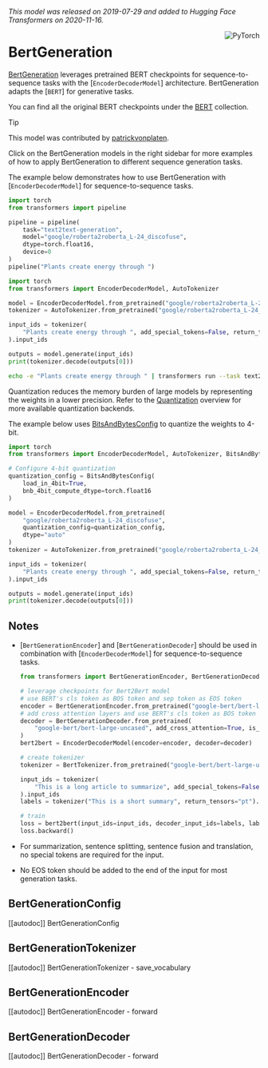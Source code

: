 <!--Copyright 2020 The HuggingFace Team. All rights reserved.

Licensed under the Apache License, Version 2.0 (the "License"); you may not use this file except in compliance with
the License. You may obtain a copy of the License at

http://www.apache.org/licenses/LICENSE-2.0

Unless required by applicable law or agreed to in writing, software distributed under the License is distributed on
an "AS IS" BASIS, WITHOUT WARRANTIES OR CONDITIONS OF ANY KIND, either express or implied. See the License for the
specific language governing permissions and limitations under the License.

⚠️ Note that this file is in Markdown but contain specific syntax for our doc-builder (similar to MDX) that may not be
rendered properly in your Markdown viewer.

-->
*This model was released on 2019-07-29 and added to Hugging Face Transformers on 2020-11-16.*

<div style="float: right;">
    <div class="flex flex-wrap space-x-1">
        <img alt="PyTorch" src="https://img.shields.io/badge/PyTorch-DE3412?style=flat&logo=pytorch&logoColor=white">
    </div>
</div>

# BertGeneration

[BertGeneration](https://huggingface.co/papers/1907.12461) leverages pretrained BERT checkpoints for sequence-to-sequence tasks with the [`EncoderDecoderModel`] architecture. BertGeneration adapts the [`BERT`] for generative tasks.

You can find all the original BERT checkpoints under the [BERT](https://huggingface.co/collections/google/bert-release-64ff5e7a4be99045d1896dbc) collection.

> [!TIP]
> This model was contributed by [patrickvonplaten](https://huggingface.co/patrickvonplaten).
>
> Click on the BertGeneration models in the right sidebar for more examples of how to apply BertGeneration to different sequence generation tasks.

The example below demonstrates how to use BertGeneration with [`EncoderDecoderModel`] for sequence-to-sequence tasks.

<hfoptions id="usage">
<hfoption id="Pipeline">

```python
import torch
from transformers import pipeline

pipeline = pipeline(
    task="text2text-generation",
    model="google/roberta2roberta_L-24_discofuse",
    dtype=torch.float16,
    device=0
)
pipeline("Plants create energy through ")
```

</hfoption>
<hfoption id="AutoModel">

```python
import torch
from transformers import EncoderDecoderModel, AutoTokenizer

model = EncoderDecoderModel.from_pretrained("google/roberta2roberta_L-24_discofuse", dtype="auto")
tokenizer = AutoTokenizer.from_pretrained("google/roberta2roberta_L-24_discofuse")

input_ids = tokenizer(
    "Plants create energy through ", add_special_tokens=False, return_tensors="pt"
).input_ids

outputs = model.generate(input_ids)
print(tokenizer.decode(outputs[0]))
```

</hfoption>
<hfoption id="transformers CLI">

```bash
echo -e "Plants create energy through " | transformers run --task text2text-generation --model "google/roberta2roberta_L-24_discofuse" --device 0
```

</hfoption>
</hfoptions>

Quantization reduces the memory burden of large models by representing the weights in a lower precision. Refer to the [Quantization](../quantization/overview) overview for more available quantization backends.

The example below uses [BitsAndBytesConfig](../quantizationbitsandbytes) to quantize the weights to 4-bit.

```python
import torch
from transformers import EncoderDecoderModel, AutoTokenizer, BitsAndBytesConfig

# Configure 4-bit quantization
quantization_config = BitsAndBytesConfig(
    load_in_4bit=True,
    bnb_4bit_compute_dtype=torch.float16
)

model = EncoderDecoderModel.from_pretrained(
    "google/roberta2roberta_L-24_discofuse",
    quantization_config=quantization_config,
    dtype="auto"
)
tokenizer = AutoTokenizer.from_pretrained("google/roberta2roberta_L-24_discofuse")

input_ids = tokenizer(
    "Plants create energy through ", add_special_tokens=False, return_tensors="pt"
).input_ids

outputs = model.generate(input_ids)
print(tokenizer.decode(outputs[0]))
```

## Notes

- [`BertGenerationEncoder`] and [`BertGenerationDecoder`] should be used in combination with [`EncoderDecoderModel`] for sequence-to-sequence tasks.

   ```python
   from transformers import BertGenerationEncoder, BertGenerationDecoder, BertTokenizer, EncoderDecoderModel
   
   # leverage checkpoints for Bert2Bert model
   # use BERT's cls token as BOS token and sep token as EOS token
   encoder = BertGenerationEncoder.from_pretrained("google-bert/bert-large-uncased", bos_token_id=101, eos_token_id=102)
   # add cross attention layers and use BERT's cls token as BOS token and sep token as EOS token
   decoder = BertGenerationDecoder.from_pretrained(
       "google-bert/bert-large-uncased", add_cross_attention=True, is_decoder=True, bos_token_id=101, eos_token_id=102
   )
   bert2bert = EncoderDecoderModel(encoder=encoder, decoder=decoder)

   # create tokenizer
   tokenizer = BertTokenizer.from_pretrained("google-bert/bert-large-uncased")

   input_ids = tokenizer(
       "This is a long article to summarize", add_special_tokens=False, return_tensors="pt"
   ).input_ids
   labels = tokenizer("This is a short summary", return_tensors="pt").input_ids

   # train
   loss = bert2bert(input_ids=input_ids, decoder_input_ids=labels, labels=labels).loss
   loss.backward()
   ```

- For summarization, sentence splitting, sentence fusion and translation, no special tokens are required for the input.
- No EOS token should be added to the end of the input for most generation tasks.

## BertGenerationConfig

[[autodoc]] BertGenerationConfig

## BertGenerationTokenizer

[[autodoc]] BertGenerationTokenizer
    - save_vocabulary

## BertGenerationEncoder

[[autodoc]] BertGenerationEncoder
    - forward

## BertGenerationDecoder

[[autodoc]] BertGenerationDecoder
    - forward